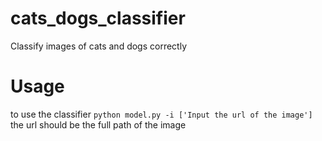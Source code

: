 # cats_dogs_classifier
Classify images of cats and dogs correctly
# Usage
to use the classifier
`python model.py -i ['Input the url of the image'] `
the url should be the full path of the image
